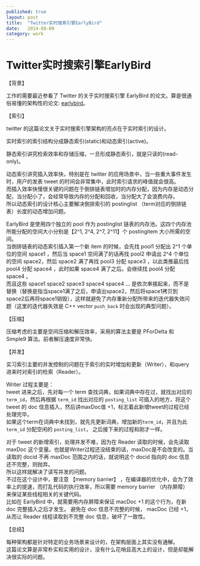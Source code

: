 ```yaml
---
published: true
layout: post
title:  "Twitter实时搜索引擎EarlyBird"
date:   2014-08-09
category: work
---
```


# Twitter实时搜索引擎EarlyBird

【背景】

工作的需要最近参看了 Twitter 的关于实时搜索引擎 EarlyBird 的论文。算是很通俗易懂的架构性的论文: [earlybird]。

【索引】

twitter 的这篇论文关于实时搜索引擎架构的亮点在于实时索引的设计。  

实时索引的索引结构分成静态索引(static)和动态索引(active)。  


静态索引讲究检索效率和存储压缩，一旦形成静态索引，就是只读的(read-only)。  

动态索引讲究插入效率快，特别是在 twitter 的应用场景中，当一些重大事件发生时，用户的发表 tweet 的时间会非常集中，此时索引请求的峰值就会很高。   
而插入效率快慢很关键的问题在于倒排链表增加时的内存分配，因为内存是动态分配，当分配小了，会经常导致内存的分配和回收，当分配大了会浪费内存。  
所以动态索引的设计核心主要解决倒排索引的 postinglist （term对应的倒排链表）长度的动态增加问题。  

EarlyBird 是使用四个独立的 pool 作为 postinglist 链表的内存池。这四个内存池所能分配的空间大小分别是【2^1, 2^4, 2^7, 2^11】个 postingitem 大小所需的空间。  
当倒排链表的动态索引插入第一个新 item 的时候，会先找 pool1 分配出 2^1 个单位的空间 space1 ，然后当 space1 空间满了的话再找 pool2 申请出 2^4 个单位的空间 space2，然后 space2 满了再找 pool3 分配 space3 ，以此类推最后找 pool4 分配 space4 ，此时如果 space4 满了之后。会继续找 pool4 分配 space4 。  
而且这些 space1 space2 space3 space4 space4 … 是依次串接起来，而不是替换（替换是指当space1满了之后，申请出space2，然后将space1拷贝到space2后再将space1销毁），这样就避免了内存重新分配所带来的迭代器失效问题（这里的迭代器失效是 C++ vector `push_back` 时会出现的典型问题）。  

【压缩】

压缩考虑的主要是空间压缩和解压效率，采用的算法主要是 PForDelta 和 Simple9 算法。前者解压速度非常快。  

【并发】

实习索引主要的并发控制的问题在于索引的实时增加和更新（Writer），和query进来时对索引的检索（Reader）。  

Writer 过程主要是：  
tweet 进来之后，先对每一个 term 查找词典，如果词典中存在过，就找出对应的 `term_id`，然后再根据 `term_id` 找出对应的 `posting_list` 可插入的地方，将这个 tweet 的 doc 信息插入，然后讲maxDoc值 +1，标志着此新增tweet的过程已经处理完毕。  
如果这个term在词典中未找到，就先先更新词典，增加新的`term_id`，并且为此 `term_id` 分配空闲的 `posting_list`， 之后接下来的过程和刚才一样。  

对于 tweet 的新增索引，处理并发不难，因为在 Reader 读取的时候，会先读取 maxDoc 这个变量。也就是Writer过程还没结束的话，maxDoc是不会改变的。当读取的 docid 不再 maxDoc 范围之内的话，就说明这个 docid 指向的 doc 信息还不完整，则抛弃。  
所以这样就解决了读写并发的问题。  
不过在这个设计中，要注意 【memory barrier】 ，在编译器的优化中，会为了效率上的提速，而打乱代码的执行效率，所以需要 memory barrier （内存屏障） 来保证某些线程相关的关键代码。  
比如在 EarlyBird 中，就需要用内存屏障来保证 macDoc +1 的这个行为，在新 doc 完整插入之后才发生。 避免在 doc 信息不完整的时候， macDoc 已经 +1，从而让 Reader 线程读取到不完整 doc 信息，破坏了一致性。  

【总结】

每种架构都是针对特定的业务场景来设计的，在架构层面上其实没有通解。  
这篇论文算是非常朴实和实用的设计，没有什么花哨且高大上的设计，但是却能解决很实际的问题。  


[earlybird]:http://images.yanyiwu.com/4d6cc19893_earlybird.pdf
